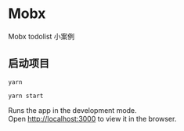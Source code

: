 
# Mobx
Mobx todolist 小案例
## 启动项目
```
yarn 

yarn start
```
Runs the app in the development mode.<br>
Open [http://localhost:3000](http://localhost:3000) to view it in the browser.


